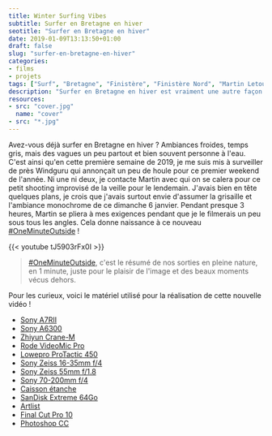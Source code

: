 ```yaml
---
title: Winter Surfing Vibes
subtitle: Surfer en Bretagne en hiver
seotitle: "Surfer en Bretagne en hiver"
date: 2019-01-09T13:13:50+01:00
draft: false
slug: "surfer-en-bretagne-en-hiver"
categories:
- films
- projets
tags: ["Surf", "Bretagne", "Finistère", "Finistère Nord", "Martin Letourneur", "Surfer", "Surfeur", "Hiver", "Coldwater", "Reef"]
description: "Surfer en Bretagne en hiver est vraiment une autre façon de pratiquer le surf. Tout a beau être plus froid, on profite surtout de vagues vierges en solo."
resources:
- src: "cover.jpg"
  name: "cover"
- src: "*.jpg"
---
```


Avez-vous déjà surfer en Bretagne en hiver ? Ambiances froides, temps gris, mais des vagues un peu partout et bien souvent personne à l'eau. C'est ainsi qu'en cette première semaine de 2019, je me suis mis à surveiller de près Windguru qui annonçait un peu de houle pour ce premier weekend de l'année. Ni une ni deux, je contacte Martin avec qui on se calera pour ce petit shooting improvisé de la veille pour le lendemain. J'avais bien en tête quelques plans, je crois que j'avais surtout envie d'assumer la grisaille et l'ambiance monochrome de ce dimanche 6 janvier. Pendant presque 3 heures, Martin se pliera à mes exigences pendant que je le filmerais un peu sous tous les angles. Cela donne naissance à ce nouveau [#OneMinuteOutside](https://www.youtube.com/results?search_query=%23OneMinuteOutside) !

<div>{{< youtube tJ5903rFx0I >}}</div>

> [#OneMinuteOutside](https://www.youtube.com/results?search_query=%23OneMinuteOutside), c'est le résumé de nos sorties en pleine nature, en 1 minute, juste pour le plaisir de l'image et des beaux moments vécus dehors.

Pour les curieux, voici le matériel utilisé pour la réalisation de cette nouvelle vidéo !

*   [Sony A7RII](https://amzn.to/2IUnthI)
*   [Sony A6300](https://amzn.to/2Gg8qgO)
*   [Zhiyun Crane-M](https://amzn.to/2SJU3ah)
*   [Rode VideoMic Pro](https://amzn.to/2pH5xiI)
*   [Lowepro ProTactic 450](https://amzn.to/2Htwka2)
*   [Sony Zeiss 16-35mm f/4](https://amzn.to/2I8qVV1)
*   [Sony Zeiss 55mm f/1.8](https://amzn.to/2pHaoR8)
*   [Sony 70-200mm f/4](https://amzn.to/2GeCk4J)
*   [Caisson étanche](https://amzn.to/2QA3CXY)
*   [SanDisk Extreme 64Go](https://amzn.to/2pIeb0h)
*   [Artlist](http://bit.ly/ArtlistCaptainYvon)
*   [Final Cut Pro 10](https://www.apple.com/fr/final-cut-pro/)
*   [Photoshop CC](https://www.adobe.com/fr/products/photoshop.html)
